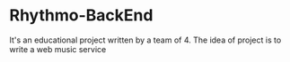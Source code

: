 # Rhythmo-BackEnd
It's an educational project written by a team of 4. The idea of project is to write a web music service
